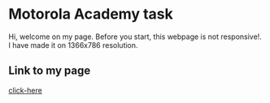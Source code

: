 # Motorola Academy task

Hi, welcome on my page.
Before you start, this webpage is not responsive!.
I have made it on 1366x786 resolution.

## Link to my page

[click-here](https://fswier.github.io/MyPage/)
